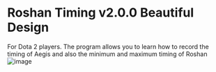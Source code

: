 # Roshan Timing v2.0.0 Beautiful Design
 For Dota 2 players. The program allows you to learn how to record the timing of Aegis and also the minimum and maximum timing of Roshan
![image](https://user-images.githubusercontent.com/91318807/192916266-29e552a8-105a-43a4-b50e-b3aee4b22394.png)
